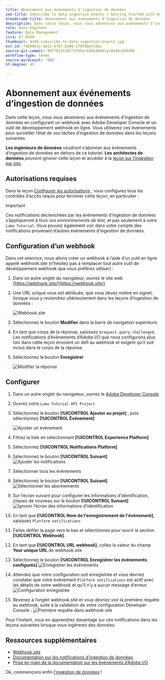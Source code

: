 ```yaml
---
title: Abonnement aux événements d’ingestion de données
seo-title: Subscribe to data ingestion events | Getting Started with Adobe Experience Platform for Data Architects and Data Engineers
breadcrumb-title: Abonnement aux événements d’ingestion de données
description: Dans cette leçon, vous vous abonnerez aux événements d’ingestion de données en configurant un webhook avec Adobe Developer Console et un outil de développement webhook en ligne. Vous utiliserez ces événements pour surveiller l’état de vos tâches d’ingestion de données dans les leçons suivantes.
role: Data Engineer
feature: Data Management
jira: KT-4348
thumbnail: 4348-subscribe-to-data-ingestion-events.jpg
exl-id: f4b90832-4415-476f-b496-2f079b4fcbbc
source-git-commit: 90f7621536573f60ac6585404b1ac0e49cb08496
workflow-type: tm+mt
source-wordcount: '501'
ht-degree: 4%

---
```


# Abonnement aux événements d’ingestion de données

<!--25min-->

Dans cette leçon, vous vous abonnerez aux événements d’ingestion de données en configurant un webhook avec Adobe Developer Console et un outil de développement webhook en ligne. Vous utiliserez ces événements pour surveiller l’état de vos tâches d’ingestion de données dans les leçons suivantes.

**Les ingénieurs de données** voudront s’abonner aux événements d’ingestion de données en dehors de ce tutoriel.
**Les architectes de données** _peuvent ignorer cette leçon_ et accéder à la [leçon sur l’ingestion par lots](ingest-batch-data.md).

## Autorisations requises

Dans la leçon [Configurer les autorisations](configure-permissions.md) , vous configurez tous les contrôles d’accès requis pour terminer cette leçon, en particulier :

<!--* Developer-role access to the `Luma Tutorial Platform` product profile (for API)
-->

>[!IMPORTANT]
>
> Ces notifications déclenchées par les événements d’ingestion de données s’appliqueront à _tous vos environnements de test_, et pas seulement à votre `Luma Tutorial`. Vous pouvez également voir dans votre compte des notifications provenant d’autres événements d’ingestion de données.


## Configuration d’un webhook

Dans cet exercice, nous allons créer un webhook à l’aide d’un outil en ligne appelé webhook.site (n’hésitez pas à remplacer tout autre outil de développement webhook que vous préférez utiliser) :

1. Dans un autre onglet du navigateur, ouvrez le site web [https://webhook.site/](https://webhook.site/)
1. Une URL unique vous est attribuée, que vous devez mettre en signet, lorsque vous y reviendrez ultérieurement dans les leçons d’ingestion de données :

   ![Webhook.site](assets/ioevents-webhook-home.png)
1. Sélectionnez le bouton **Modifier** dans la barre de navigation supérieure.
1. En tant que corps de la réponse, saisissez `$request.query.challenge$`. Les notifications d’événements d’Adobe I/O que nous configurons plus loin dans cette leçon envoient un défi au webhook et exigent qu’il soit inclus dans le corps de la réponse.
1. Sélectionnez le bouton **Enregistrer**

   ![Modifier la réponse](assets/ioevents-webhook-editResponse.png)

## Configurer

1. Dans un autre onglet du navigateur, ouvrez le [Adobe Developer Console](https://console.adobe.io/)
1. Ouvrez votre `Luma Tutorial API Project`
1. Sélectionnez le bouton **[!UICONTROL Ajouter au projet]** , puis sélectionnez **[!UICONTROL Événement]**

   ![Ajouter un événement](assets/ioevents-addEvents.png)
1. Filtrez la liste en sélectionnant **[!UICONTROL Experience Platform]**
1. Sélectionnez **[!UICONTROL Notifications Platform]**
1. Sélectionnez le bouton **[!UICONTROL Suivant]**
   ![Ajouter les notifications](assets/ioevents-addNotifications.png)
1. Sélectionner tous les événements
1. Sélectionnez le bouton **[!UICONTROL Suivant]**
   ![Sélectionner les abonnements](assets/ioevents-addSubscriptions.png)
1. Sur l’écran suivant pour configurer les informations d’identification, cliquez de nouveau sur le bouton **[!UICONTROL Suivant]**
   ![Ignorer l’écran des informations d’identification](assets/ioevents-clickNext.png)
1. En tant que **[!UICONTROL Nom de l&#39;enregistrement de l&#39;événement]**, saisissez `Platform notifications`
1. Faites défiler la page vers le bas et sélectionnez pour ouvrir la section **[!UICONTROL Webhook]** .
1. En tant que **[!UICONTROL URL webhook]**, collez la valeur du champ **Your unique URL** de webhook.site
1. Sélectionnez le bouton **[!UICONTROL Enregistrer les événements configurés]**
   ![Enregistrer les événements](assets/ioevents-addWebhook.png)
1. Attendez que votre configuration soit enregistrée et vous devriez constater que votre événement `Platform notifications` est actif avec les détails de votre webhook et qu’il n’y a aucun message d’erreur.
   ![Configuration enregistrée](assets/ioevents-webhookConfigured.png)
1. Revenez à l’onglet webhook.site et vous devriez voir la première requête au webhook, suite à la validation de votre configuration Developer Console :
   ![Première requête dans webhook.site](assets/ioevents-webhook-firstRequest.png)

Pour l’instant, vous en apprendrez davantage sur ces notifications dans les leçons suivantes lorsque vous ingérerez des données.

## Ressources supplémentaires

* [Webhook.site](https://webhook.site/)
* [Documentation sur les notifications d’ingestion de données](https://experienceleague.adobe.com/docs/experience-platform/ingestion/quality/subscribe-events.html)
* [Prise en main de la documentation sur les événements d’Adobe I/O](https://www.adobe.io/apis/experienceplatform/events/docs.html)

Ok, commençons enfin [l&#39;ingestion de données](ingest-batch-data.md) !
